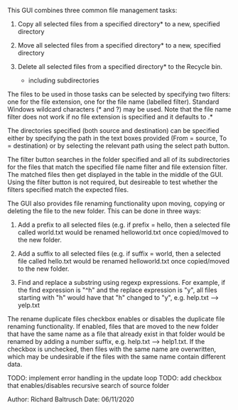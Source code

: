 This GUI combines three common file management tasks:

   1) Copy all selected files from a specified directory* to a new, specified directory
   2) Move all selected files from a specified directory* to a new, specified directory
   3) Delete all selected files from a specified directory* to the Recycle bin.

       * including subdirectories

The files to be used in those tasks can be selected by specifying two
filters: one for the file extension, one for the file name (labelled filter).
Standard Windows wildcard characters (* and ?) may be used. Note that the
file name filter does not work if no file extension is specified and it
defaults to .*

The directories specified (both source and destination) can be specified
either by specifying the path in the text boxes provided (From = source,
To = destination) or by selecting the relevant path using the select path
button.

The filter button searches in the folder specified and all of its
subdirectories for the files that match the specified file name filter and
file extension filter. The matched files then get displayed in the table
in the middle of the GUI. Using the filter button is not required, but
desireable to test whether the filters specified match the expected files.


The GUI also provides file renaming functionality upon moving, copying or
deleting the file to the new folder. This can be done in three ways:

   1) Add a prefix to all selected files (e.g. if prefix = hello, then a
   selected file called world.txt would be renamed helloworld.txt once
   copied/moved to the new folder.

   2) Add a suffix to all selected files (e.g. if suffix = world, then a
   selected file called hello.txt would be renamed helloworld.txt once
   copied/moved to the new folder.

   3) Find and replace a substring using regexp expressions. For example,
   if the find expression is "^h" and the replace expression is "y", all
   files starting with "h" would have that "h" changed to "y", e.g.
   help.txt --> yelp.txt


The rename duplicate files checkbox enables or disables the duplicate file
renaming functionality. If enabled, files that are moved to the new
folder that have the same name as a file that already exist in that folder
would be renamed by adding a number suffix, e.g. help.txt --> help1.txt.
If the checkbox is unchecked, then files with the same name are
overwritten, which may be undesirable if the files with the same name
contain different data.


TODO: implement error handling in the update loop
TODO: add checkbox that enables/disables recursive search of source folder

Author: Richard Baltrusch
Date: 06/11/2020

